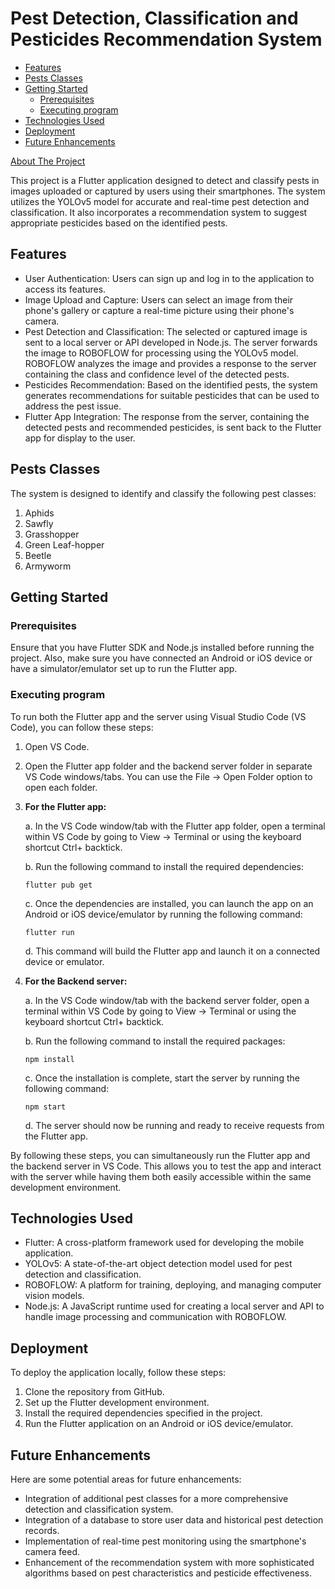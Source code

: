# Pest Detection, Classification and Pesticides Recommendation System

- [Features](#features)
- [Pests Classes](#pests-classes)
- [Getting Started](#getting-started)
  - [Prerequisites](#prerequisites)
  - [Executing program](#executing-program)
- [Technologies Used](#technologies-used)
- [Deployment](#deployment)
- [Future Enhancements](#future-enhancements)

<a href="#deployment">About The Project</a>

This project is a Flutter application designed to detect and classify pests in images uploaded or captured by users using their smartphones. The system utilizes the YOLOv5 model for accurate and real-time pest detection and classification. It also incorporates a recommendation system to suggest appropriate pesticides based on the identified pests.

## Features
+ User Authentication: Users can sign up and log in to the application to access its features.
+ Image Upload and Capture: Users can select an image from their phone's gallery or capture a real-time picture using their phone's camera.
+ Pest Detection and Classification: The selected or captured image is sent to a local server or API developed in Node.js. The server forwards the image to ROBOFLOW for processing using the YOLOv5 model. ROBOFLOW analyzes the image and provides a response to the server containing the class and confidence level of the detected pests.
+ Pesticides Recommendation: Based on the identified pests, the system generates recommendations for suitable pesticides that can be used to address the pest issue.
+ Flutter App Integration: The response from the server, containing the detected pests and recommended pesticides, is sent back to the Flutter app for display to the user.

## Pests Classes

The system is designed to identify and classify the following pest classes:

1. Aphids
1. Sawfly
1. Grasshopper
1. Green Leaf-hopper
1. Beetle
1. Armyworm

## Getting Started

### Prerequisites

Ensure that you have Flutter SDK and Node.js installed before running the project. Also, make sure you have connected an Android or iOS device or have a simulator/emulator set up to run the Flutter app.

### Executing program

To run both the Flutter app and the server using Visual Studio Code (VS Code), you can follow these steps:

1. Open VS Code.

1. Open the Flutter app folder and the backend server folder in separate VS Code windows/tabs. You can use the File -> Open Folder option to open each folder.
1. **For the Flutter app:**

   a. In the VS Code window/tab with the Flutter app folder, open a terminal within VS Code by going to View -> Terminal or using the keyboard shortcut Ctrl+ backtick.

   b. Run the following command to install the required dependencies:

   ```shell
   flutter pub get
   ```
   c. Once the dependencies are installed, you can launch the app on an Android or iOS device/emulator by running the following command:

   ```shell
   flutter run
   ```
   d. This command will build the Flutter app and launch it on a connected device or emulator.

1. **For the Backend server:**

   a. In the VS Code window/tab with the backend server folder, open a terminal within VS Code by going to View -> Terminal or using the keyboard shortcut Ctrl+ backtick.
   
   b. Run the following command to install the required packages:

   ```shell
   npm install
   ```
   c. Once the installation is complete, start the server by running the following command:

   ```shell
   npm start
   ```
   d. The server should now be running and ready to receive requests from the Flutter app.

By following these steps, you can simultaneously run the Flutter app and the backend server in VS Code. This allows you to test the app and interact with the server while having them both easily accessible within the same development environment.
   

## Technologies Used

+ Flutter: A cross-platform framework used for developing the mobile application.
+ YOLOv5: A state-of-the-art object detection model used for pest detection and classification.
+ ROBOFLOW: A platform for training, deploying, and managing computer vision models.
+ Node.js: A JavaScript runtime used for creating a local server and API to handle image processing and communication with ROBOFLOW.

## Deployment

To deploy the application locally, follow these steps:

1. Clone the repository from GitHub.
1. Set up the Flutter development environment.
1. Install the required dependencies specified in the project.
1. Run the Flutter application on an Android or iOS device/emulator.

## Future Enhancements

Here are some potential areas for future enhancements:

+ Integration of additional pest classes for a more comprehensive detection and classification system.
+ Integration of a database to store user data and historical pest detection records.
+ Implementation of real-time pest monitoring using the smartphone's camera feed.
+ Enhancement of the recommendation system with more sophisticated algorithms based on pest characteristics and pesticide effectiveness.
